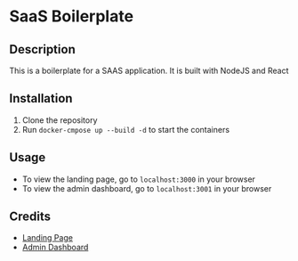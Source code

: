 # SaaS Boilerplate
## Description
This is a boilerplate for a SAAS application. It is built with NodeJS and React

## Installation
1. Clone the repository
2. Run `docker-cmpose up --build -d` to start the containers

## Usage
- To view the landing page, go to `localhost:3000` in your browser
- To view the admin dashboard, go to `localhost:3001` in your browser

## Credits
- [Landing Page](https://github.com/ixartz/Next-JS-Landing-Page-Starter-Template)
- [Admin Dashboard](https://github.com/minimal-ui-kit/material-kit-react)
